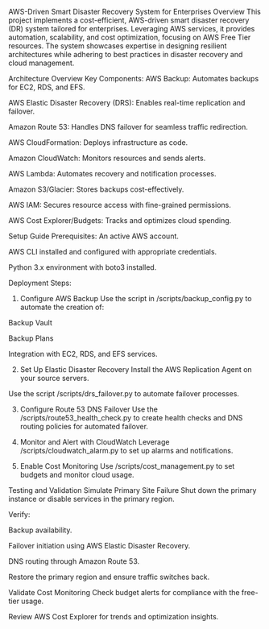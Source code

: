 AWS-Driven Smart Disaster Recovery System for Enterprises
Overview
This project implements a cost-efficient, AWS-driven smart disaster recovery (DR) system tailored for enterprises. Leveraging AWS services, it provides automation, scalability, and cost optimization, focusing on AWS Free Tier resources. The system showcases expertise in designing resilient architectures while adhering to best practices in disaster recovery and cloud management.

Architecture Overview
Key Components:
AWS Backup: Automates backups for EC2, RDS, and EFS.

AWS Elastic Disaster Recovery (DRS): Enables real-time replication and failover.

Amazon Route 53: Handles DNS failover for seamless traffic redirection.

AWS CloudFormation: Deploys infrastructure as code.

Amazon CloudWatch: Monitors resources and sends alerts.

AWS Lambda: Automates recovery and notification processes.

Amazon S3/Glacier: Stores backups cost-effectively.

AWS IAM: Secures resource access with fine-grained permissions.

AWS Cost Explorer/Budgets: Tracks and optimizes cloud spending.


Setup Guide
Prerequisites:
An active AWS account.

AWS CLI installed and configured with appropriate credentials.

Python 3.x environment with boto3 installed.

Deployment Steps:
1. Configure AWS Backup
Use the script in /scripts/backup_config.py to automate the creation of:

Backup Vault

Backup Plans

Integration with EC2, RDS, and EFS services.

2. Set Up Elastic Disaster Recovery
Install the AWS Replication Agent on your source servers.

Use the script /scripts/drs_failover.py to automate failover processes.

3. Configure Route 53 DNS Failover
Use the /scripts/route53_health_check.py to create health checks and DNS routing policies for automated failover.

4. Monitor and Alert with CloudWatch
Leverage /scripts/cloudwatch_alarm.py to set up alarms and notifications.

5. Enable Cost Monitoring
Use /scripts/cost_management.py to set budgets and monitor cloud usage.

Testing and Validation
Simulate Primary Site Failure
Shut down the primary instance or disable services in the primary region.

Verify:

Backup availability.

Failover initiation using AWS Elastic Disaster Recovery.

DNS routing through Amazon Route 53.

Restore the primary region and ensure traffic switches back.

Validate Cost Monitoring
Check budget alerts for compliance with the free-tier usage.

Review AWS Cost Explorer for trends and optimization insights.
